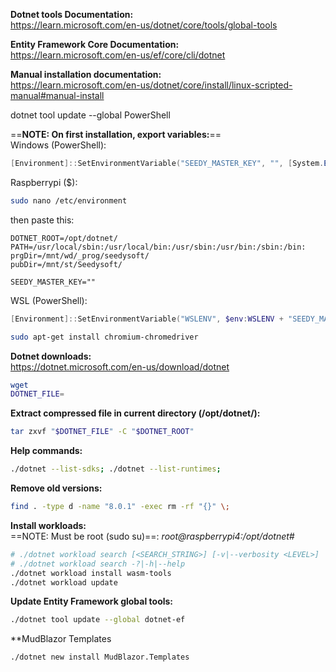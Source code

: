 **Dotnet tools Documentation:** \
<https://learn.microsoft.com/en-us/dotnet/core/tools/global-tools>

**Entity Framework Core Documentation:** \
<https://learn.microsoft.com/en-us/ef/core/cli/dotnet>

**Manual installation documentation:** \
<https://learn.microsoft.com/en-us/dotnet/core/install/linux-scripted-manual#manual-install>

dotnet tool update --global PowerShell

==**NOTE: On first installation, export variables:**== \
Windows (PowerShell):
```PowerShell
[Environment]::SetEnvironmentVariable("SEEDY_MASTER_KEY", "", [System.EnvironmentVariableTarget]::User)
```

Raspberrypi ($):
```bash
sudo nano /etc/environment
```
then paste this:
```
DOTNET_ROOT=/opt/dotnet/
PATH=/usr/local/sbin:/usr/local/bin:/usr/sbin:/usr/bin:/sbin:/bin:
prgDir=/mnt/wd/_prog/seedysoft/
pubDir=/mnt/st/Seedysoft/

SEEDY_MASTER_KEY=""
```
WSL (PowerShell):
```PowerShell
[Environment]::SetEnvironmentVariable("WSLENV", $env:WSLENV + "SEEDY_MASTER_KEY:", [System.EnvironmentVariableTarget]::User)
```
```bash
sudo apt-get install chromium-chromedriver
```

**Dotnet downloads:** \
<https://dotnet.microsoft.com/en-us/download/dotnet>
```bash
wget 
DOTNET_FILE=
```

**Extract compressed file in current directory (/opt/dotnet/):**
```bash
tar zxvf "$DOTNET_FILE" -C "$DOTNET_ROOT"
```

**Help commands:**
```bash
./dotnet --list-sdks; ./dotnet --list-runtimes;
```

**Remove old versions:**
```bash
find . -type d -name "8.0.1" -exec rm -rf "{}" \;
```

**Install workloads:** \
==NOTE: Must be root (sudo su)==: *root@raspberrypi4:/opt/dotnet#*
```bash
# ./dotnet workload search [<SEARCH_STRING>] [-v|--verbosity <LEVEL>]
# ./dotnet workload search -?|-h|--help
./dotnet workload install wasm-tools
./dotnet workload update
```

**Update Entity Framework global tools:**
```bash
./dotnet tool update --global dotnet-ef
```

**MudBlazor Templates
```bash
./dotnet new install MudBlazor.Templates
```